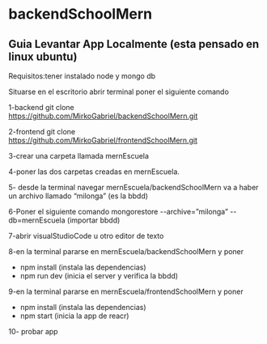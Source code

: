 # backendSchoolMern
## Guia Levantar App Localmente (esta pensado en linux ubuntu)

Requisitos:tener instalado node y mongo db

Situarse en el escritorio abrir terminal poner el siguiente comando

1-backend git clone https://github.com/MirkoGabriel/backendSchoolMern.git

2-frontend git clone https://github.com/MirkoGabriel/frontendSchoolMern.git

3-crear una carpeta llamada mernEscuela

4-poner las dos carpetas creadas en mernEscuela.

5- desde la terminal navegar mernEscuela/backendSchoolMern
va a haber un archivo llamado “milonga” (es la bbdd)

6-Poner el siguiente comando 
mongorestore --archive=”milonga” --db=mernEscuela (importar bbdd)

7-abrir visualStudioCode u  otro editor de texto

8-en la terminal pararse en mernEscuela/backendSchoolMern y poner
  
  - npm install (instala las dependencias)
  - npm run dev (inicia el server y verifica la bbdd)

9-en la terminal pararse en mernEscuela/frontendSchoolMern y poner
  
  - npm install (instala las dependencias)
  - npm start (inicia la app de reacr)

10- probar app



